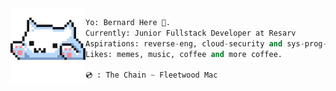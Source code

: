 <img align='left' src='typu.gif' width='120' />

```python
Yo: Bernard Here 🎃.
Currently: Junior Fullstack Developer at Resarv
Aspirations: reverse-eng, cloud-security and sys-prog-guru 👾.
Likes: memes, music, coffee and more coffee.

💿 : The Chain ~ Fleetwood Mac
```
